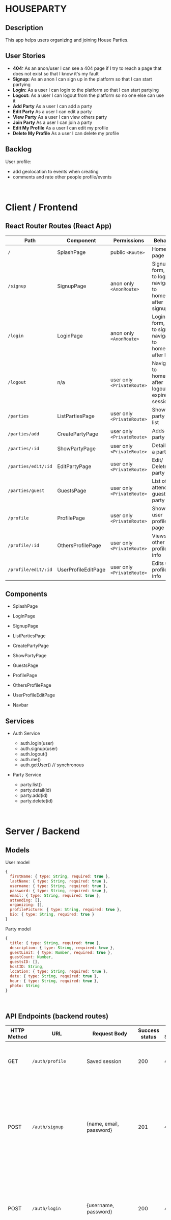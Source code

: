 # HOUSEPARTY

## Description

This app helps users organizing and joining House Parties.

## User Stories

- **404:** As an anon/user I can see a 404 page if I try to reach a page that does not exist so that I know it's my fault
- **Signup:** As an anon I can sign up in the platform so that I can start partying
- **Login:** As a user I can login to the platform so that I can start partying
- **Logout:** As a user I can logout from the platform so no one else can use it
- **Add Party** As a user I can add a party
- **Edit Party** As a user I can edit a party
- **View Party** As a user I can view others party
- **Join Party** As a user I can join a party
- **Edit My Profile** As a user I can edit my profile
- **Delete My Profile** As a user I can delete my profile

## Backlog

User profile:

- add geolocation to events when creating
- comments and rate other people profile/events

<br>

# Client / Frontend

## React Router Routes (React App)

| Path                | Component           | Permissions                | Behavior                                                      |
| ------------------- | ------------------- | -------------------------- | ------------------------------------------------------------- |
| `/`                 | SplashPage          | public `<Route>`           | Home page                                                     |
| `/signup`           | SignupPage          | anon only `<AnonRoute>`    | Signup form, link to login, navigate to homepage after signup |
| `/login`            | LoginPage           | anon only `<AnonRoute>`    | Login form, link to signup, navigate to homepage after login  |
| `/logout`           | n/a                 | user only `<PrivateRoute>` | Navigate to homepage after logout, expire session             |
| `/parties`          | ListPartiesPage     | user only `<PrivateRoute>` | Shows all party in a list                                     |
| `/parties/add`      | CreatePartyPage     | user only `<PrivateRoute>` | Adds a party                                                  |
| `/parties/:id`      | ShowPartyPage       | user only `<PrivateRoute>` | Details of a party                                            |
| `/parties/edit/:id` | EditPartyPage       | user only `<PrivateRoute>` | Edit/ Delete party                                            |
| `/parties/guest`    | GuestsPage          | user only `<PrivateRoute>` | List of attending guest of a party                            |
| `/profile`          | ProfilePage         | user only `<PrivateRoute>` | Shows user profile page                                       |
| `/profile/:id`      | OthersProfilePage   | user only `<PrivateRoute>` | Views other user profile info                                 |
| `/profile/edit/:id` | UserProfileEditPage | user only `<PrivateRoute>` | Edits user profile info                                       |

## Components

- SplashPage

- LoginPage

- SignupPage

- ListPartiesPage

- CreatePartyPage

- ShowPartyPage

- GuestsPage

- ProfilePage

- OthersProfilePage

- UserProfileEditPage

- Navbar

## Services

- Auth Service

  - auth.login(user)
  - auth.signup(user)
  - auth.logout()
  - auth.me()
  - auth.getUser() // synchronous

- Party Service
  - party.list()
  - party.detail(id)
  - party.add(id)
  - party.delete(id)

<br>

# Server / Backend

## Models

User model

```javascript
{
  firstName: { type: String, required: true },
  lastName: { type: String, required: true },
  username: { type: String, required: true },
  password: { type: String, required: true },
  email: { type: String, required: true },
  attending: [],
  organizing: [],
  profilePicture: { type: String, required: true },
  bio: { type: String, required: true }
}
```

Party model

```javascript
{
  title: { type: String, required: true },
  description: { type: String, required: true },
  guestLimit: { type: Number, required: true },
  guestCount: Number,
  guestsID: [],
  hostID: String,
  location: { type: String, required: true },
  date: { type: String, required: true },
  hour: { type: String, required: true },
  photo: String
}
```

<br>

## API Endpoints (backend routes)

| HTTP Method | URL                   | Request Body            | Success status | Error Status | Description                                                                                                                     |
| ----------- | --------------------- | ----------------------- | -------------- | ------------ | ------------------------------------------------------------------------------------------------------------------------------- |
| GET         | `/auth/profile`       | Saved session           | 200            | 404          | Check if user is logged in and return profile page                                                                              |
| POST        | `/auth/signup`        | {name, email, password} | 201            | 404          | Checks if fields not empty (422) and user not exists (409), then create user with encrypted password, and store user in session |
| POST        | `/auth/login`         | {username, password}    | 200            | 401          | Checks if fields not empty (422), if user exists (404), and if password matches (404), then stores user in session              |
| POST        | `/auth/logout`        | (empty)                 | 204            | 400          | Logs out the user                                                                                                               |
| GET         | `/parties`            |                         |                | 400          | Show all parties                                                                                                                |
| GET         | `/party/:id`          | {id}                    |                |              | Show specific party                                                                                                             |
| POST        | `/parties/add-party`  | {}                      | 201            | 400          | Create and save a new tournament                                                                                                |
| PUT         | `/parties/edit/:id`   | {name,img,players}      | 200            | 400          | edit party                                                                                                                      |
| DELETE      | `/parties/delete/:id` | {id}                    | 201            | 400          | delete party                                                                                                                    |
| GET         | `/profile`            |                         |                | 400          | show profile                                                                                                                    |
| GET         | `/profile/:id`        | {id}                    |                |              | show specific profile                                                                                                           |

<br>

## Links

### Trello/Kanban

[Link to your trello board](https://trello.com/invite/b/zH5UNjzn/acec2e53155b4adcfaa259b59edc0da8/house-party)

### Git

The url to your repository and to your deployed project

[Client repository Link](https://github.com/screeeen/project-client)

[Server repository Link](https://github.com/screeeen/project-server)

[Deployed App Link](http://heroku.com)

### Slides

The url to your presentation slides

[Slides Link](http://slides.com)
